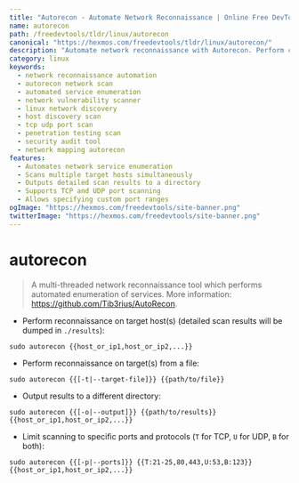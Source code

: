```yaml
---
title: "Autorecon - Automate Network Reconnaissance | Online Free DevTools by Hexmos"
name: autorecon
path: /freedevtools/tldr/linux/autorecon
canonical: "https://hexmos.com/freedevtools/tldr/linux/autorecon/"
description: "Automate network reconnaissance with Autorecon. Perform comprehensive network scans and service enumeration quickly and efficiently. Free online tool, no registration required."
category: linux
keywords:
  - network reconnaissance automation
  - autorecon network scan
  - automated service enumeration
  - network vulnerability scanner
  - linux network discovery
  - host discovery scan
  - tcp udp port scan
  - penetration testing scan
  - security audit tool
  - network mapping autorecon
features:
  - Automates network service enumeration
  - Scans multiple target hosts simultaneously
  - Outputs detailed scan results to a directory
  - Supports TCP and UDP port scanning
  - Allows specifying custom port ranges
ogImage: "https://hexmos.com/freedevtools/site-banner.png"
twitterImage: "https://hexmos.com/freedevtools/site-banner.png"
---
```


# autorecon

> A multi-threaded network reconnaissance tool which performs automated enumeration of services.
> More information: <https://github.com/Tib3rius/AutoRecon>.

- Perform reconnaissance on target host(s) (detailed scan results will be dumped in `./results`):

`sudo autorecon {{host_or_ip1,host_or_ip2,...}}`

- Perform reconnaissance on target(s) from a file:

`sudo autorecon {{[-t|--target-file]}} {{path/to/file}}`

- Output results to a different directory:

`sudo autorecon {{[-o|--output]}} {{path/to/results}} {{host_or_ip1,host_or_ip2,...}}`

- Limit scanning to specific ports and protocols (`T` for TCP, `U` for UDP, `B` for both):

`sudo autorecon {{[-p|--ports]}} {{T:21-25,80,443,U:53,B:123}} {{host_or_ip1,host_or_ip2,...}}`
